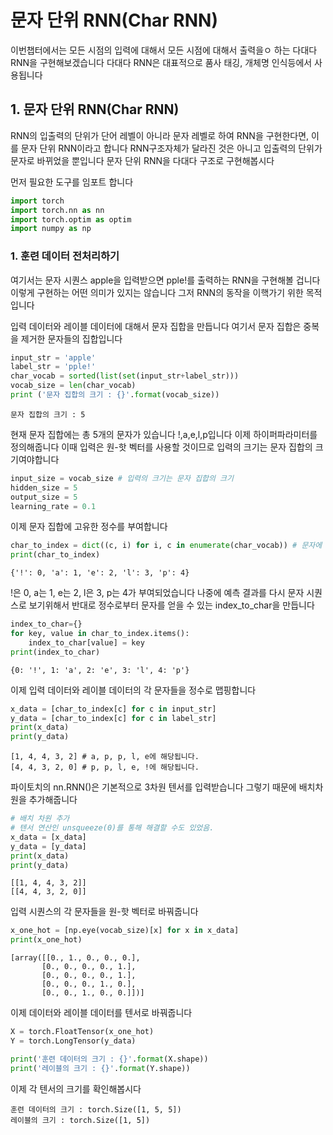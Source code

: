 # 문자 단위 RNN(Char RNN)
이번챕터에서는 모든 시점의 입력에 대해서 모든 시점에 대해서 출력을ㅇ 하는 다대다 RNN을 구현해보겠습니다
다대다 RNN은 대표적으로 품사 태깅, 개체명 인식등에서 사용됩니다

## 1. 문자 단위 RNN(Char RNN)

RNN의 입출력의 단위가 단어 레벨이 아니라 문자 레벨로 하여 RNN을 구현한다면, 이를 문자 단위 RNN이라고 합니다
RNN구조자체가 달라진 것은 아니고 입출력의 단위가 문자로 바뀌었을 뿐입니다 문자 단위 RNN을 다대다 구조로 구현해봅시다 

먼저 필요한 도구를 임포트 합니다 
```py
import torch
import torch.nn as nn
import torch.optim as optim
import numpy as np
```

### 1. 훈련 데이터 전처리하기

여기서는 문자 시퀀스 apple을 입력받으면 pple!를 출력하는 RNN을 구현해볼 겁니다 이렇게 구현하는 어떤 의미가 있지는 않습니다
그저 RNN의 동작을 이핵가기 위한 목적입니다 

입력 데이터와 레이블 데이터에 대해서 문자 집합을 만듭니다 여기서 문자 집합은 중복을 제거한 문자들의 집합입니다 
```py
input_str = 'apple'
label_str = 'pple!'
char_vocab = sorted(list(set(input_str+label_str)))
vocab_size = len(char_vocab)
print ('문자 집합의 크기 : {}'.format(vocab_size))
```
```
문자 집합의 크기 : 5
```

현재 문자 집합에는 총 5개의 문자가 있습니다 !,a,e,l,p입니다 이제 하이퍼파라미터를 정의해줍니다
이때 입력은 원-핫 벡터를 사용할 것이므로 입력의 크기는 문자 집합의 크기여야합니다 
```py
input_size = vocab_size # 입력의 크기는 문자 집합의 크기
hidden_size = 5
output_size = 5
learning_rate = 0.1
```

이제 문자 집합에 고유한 정수를 부여합니다
```py
char_to_index = dict((c, i) for i, c in enumerate(char_vocab)) # 문자에 고유한 정수 인덱스 부여
print(char_to_index)
```
```
{'!': 0, 'a': 1, 'e': 2, 'l': 3, 'p': 4}
```
!은 0, a는 1, e는 2, l은 3, p는 4가 부여되었습니다 나중에 예측 결과를 다시 문자 시퀀스로 보기위해서 반대로 정수로부터 문자를
얻을 수 있는 index_to_char을 만듭니다 
```py
index_to_char={}
for key, value in char_to_index.items():
    index_to_char[value] = key
print(index_to_char)
```
```
{0: '!', 1: 'a', 2: 'e', 3: 'l', 4: 'p'}
```
이제 입력 데이터와 레이블 데이터의 각 문자들을 정수로 맵핑합니다
```py
x_data = [char_to_index[c] for c in input_str]
y_data = [char_to_index[c] for c in label_str]
print(x_data)
print(y_data)
```
```
[1, 4, 4, 3, 2] # a, p, p, l, e에 해당됩니다.
[4, 4, 3, 2, 0] # p, p, l, e, !에 해당됩니다.
```
파이토치의 nn.RNN()은 기본적으로 3차원 텐서를 입력받습니다 그렇기 때문에 배치차원을 추가해줍니다
```py
# 배치 차원 추가
# 텐서 연산인 unsqueeze(0)를 통해 해결할 수도 있었음.
x_data = [x_data]
y_data = [y_data]
print(x_data)
print(y_data)
```
```
[[1, 4, 4, 3, 2]]
[[4, 4, 3, 2, 0]]
```
입력 시퀀스의 각 문자들을 원-핫 벡터로 바꿔줍니다
```py
x_one_hot = [np.eye(vocab_size)[x] for x in x_data]
print(x_one_hot)
```
```
[array([[0., 1., 0., 0., 0.],
       [0., 0., 0., 0., 1.],
       [0., 0., 0., 0., 1.],
       [0., 0., 0., 1., 0.],
       [0., 0., 1., 0., 0.]])]
```
이제 데이터와 레이블 데이터를 텐서로 바꿔줍니다
```py
X = torch.FloatTensor(x_one_hot)
Y = torch.LongTensor(y_data)

print('훈련 데이터의 크기 : {}'.format(X.shape))
print('레이블의 크기 : {}'.format(Y.shape))
```

이제 각 텐서의 크기를 확인해봅시다
```
훈련 데이터의 크기 : torch.Size([1, 5, 5])
레이블의 크기 : torch.Size([1, 5])
```
